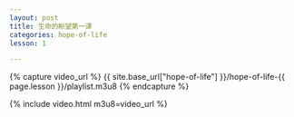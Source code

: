 ```yaml
---
layout: post
title: 生命的盼望第一课
categories: hope-of-life
lesson: 1

---
```


{% capture video_url %}
{{ site.base_url["hope-of-life"] }}/hope-of-life-{{ page.lesson }}/playlist.m3u8
{% endcapture %}

{% include video.html m3u8=video_url %}
